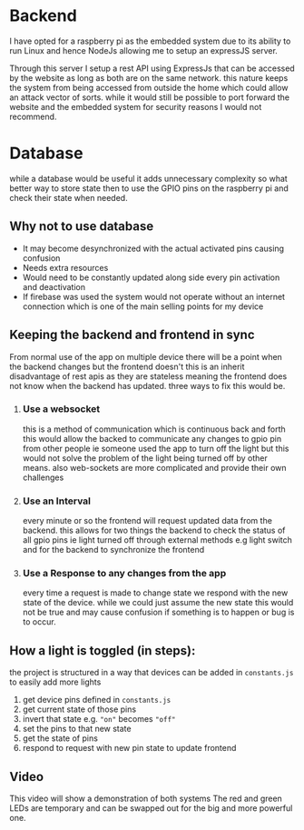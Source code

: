 # Backend

I have opted for a raspberry pi as the embedded system due to its ability to run Linux and hence NodeJs allowing me to setup an expressJS server.

Through this server I setup a rest API using ExpressJs that can be accessed by the website as long as both are on the same network. this nature keeps the system from being accessed from outside the home which could allow an attack vector of sorts. while it would still be possible to port forward the website and the embedded system for security reasons I would not recommend.

# Database

while a database would be useful it adds unnecessary complexity so what better way to store state then to use the GPIO pins on the raspberry pi and check their state when needed.

## Why not to use database

- It may become desynchronized with the actual activated pins causing confusion
- Needs extra resources
- Would need to be constantly updated along side every pin activation and deactivation
- If firebase was used the system would not operate without an internet connection which is one of the main selling points for my device

## Keeping the backend and frontend in sync

From normal use of the app on multiple device there will be a point when the backend changes but the frontend doesn't this is an inherit disadvantage of rest apis as they are stateless meaning the frontend does not know when the backend has updated. three ways to fix this would be.

1. ### Use a websocket

   this is a method of communication which is continuous back and forth this would allow the backed to communicate any changes to gpio pin from other people ie someone used the app to turn off the light but this would not solve the problem of the light being turned off by other means. also web-sockets are more complicated and provide their own challenges

2. ### Use an Interval

   every minute or so the frontend will request updated data from the backend. this allows for two things the backend to check the status of all gpio pins ie light turned off through external methods e.g light switch and for the backend to synchronize the frontend

3. ### Use a Response to any changes from the app
   every time a request is made to change state we respond with the new state of the device. while we could just assume the new state this would not be true and may cause confusion if something is to happen or bug is to occur.

## How a light is toggled (in steps):

the project is structured in a way that devices can be added in `constants.js` to easily add more lights

1. get device pins defined in `constants.js`
2. get current state of those pins
3. invert that state e.g. `"on"` becomes `"off"`
4. set the pins to that new state
5. get the state of pins
6. respond to request with new pin state to update frontend

## Video

This video will show a demonstration of both systems
The red and green LEDs are temporary and can be swapped out for the big and more powerful one.
